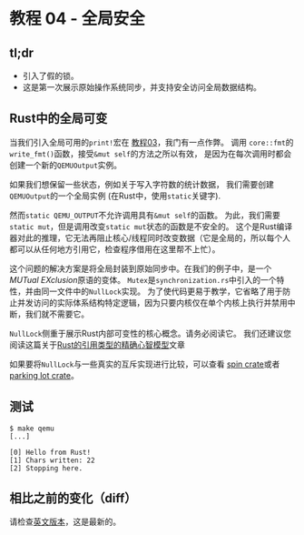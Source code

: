 # 教程 04 - 全局安全

## tl;dr

- 引入了假的锁。
- 这是第一次展示原始操作系统同步，并支持安全访问全局数据结构。

## Rust中的全局可变

当我们引入全局可用的`print!`宏在 [教程03]，我门有一点作弊。 调用
`core::fmt`的`write_fmt()`函数，接受`&mut self`的方法之所以有效，
是因为在每次调用时都会创建一个新的`QEMUOutput`实例。

如果我们想保留一些状态，例如关于写入字符数的统计数据，
我们需要创建`QEMUOutput`的一个全局实例 (在Rust中，使用`static`关键字).

然而`static QEMU_OUTPUT`不允许调用具有`&mut self`的函数。
为此，我们需要`static mut`，但是调用改变`static mut`状态的函数是不安全的。
这个是Rust编译器对此的推理，它无法再阻止核心/线程同时改变数据（它是全局的，所以每个人都可以从任何地方引用它，检查程序借用在这里帮不上忙）。


这个问题的解决方案是将全局封装到原始同步中。在我们的例子中，是一个*MUTual EXclusion*原语的变体。
`Mutex`是`synchronization.rs`中引入的一个特性，并由同一文件中的`NullLock`实现。
为了使代码更易于教学，它省略了用于防止并发访问的实际体系结构特定逻辑，因为只要内核仅在单个内核上执行并禁用中断，我们就不需要它。

`NullLock`侧重于展示Rust内部可变性的核心概念。请务必阅读它。
我们还建议您阅读这篇关于[Rust的引用类型的精确心智模型]文章

如果要将`NullLock`与一些真实的互斥实现进行比较，可以查看
[spin crate]或者[parking lot crate]。

[教程03]: ../03_hacky_hello_world
[内部可变性]: https://doc.rust-lang.org/std/cell/index.html
[Rust的引用类型的精确心智模型]: https://docs.rs/dtolnay/0.0.6/dtolnay/macro._02__reference_types.html
[spin crate]: https://github.com/mvdnes/spin-rs
[parking lot crate]: https://github.com/Amanieu/parking_lot

## 测试

```console
$ make qemu
[...]

[0] Hello from Rust!
[1] Chars written: 22
[2] Stopping here.
```

## 相比之前的变化（diff）
请检查[英文版本](README.md#diff-to-previous)，这是最新的。
